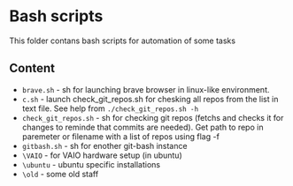# Bash scripts
This folder contans bash scripts for automation of some tasks

## Content
- `brave.sh` - sh for launching brave browser in linux-like environment.
- `c.sh` - launch check_git_repos.sh for chesking all repos from the list in text file.
See help from `./check_git_repos.sh -h`
- `check_git_repos.sh` - sh for checking git repos (fetchs and checks it for changes to reminde that commits are needed).
Get path to repo in paremeter or filename with a list of repos using flag -f 
- `gitbash.sh` - sh for enother git-bash instance
- `\VAIO` - for VAIO hardware setup (in ubuntu)
- `\ubuntu` - ubuntu specific installations
- `\old` - some old staff
